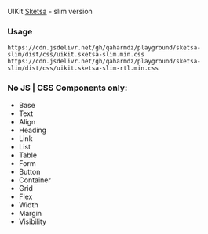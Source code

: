 UIKit [Sketsa](https://github.com/qaharmdz/sketsa) - slim version

### Usage

```
https://cdn.jsdelivr.net/gh/qaharmdz/playground/sketsa-slim/dist/css/uikit.sketsa-slim.min.css
https://cdn.jsdelivr.net/gh/qaharmdz/playground/sketsa-slim/dist/css/uikit.sketsa-slim-rtl.min.css
```

### No JS | CSS Components only:

- Base
- Text
- Align
- Heading
- Link
- List
- Table
- Form
- Button
- Container
- Grid
- Flex
- Width
- Margin
- Visibility
